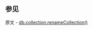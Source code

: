 ## 参见

原文 - [db.collection.renameCollection()]( https://docs.mongodb.com/manual/reference/method/db.collection.renameCollection/ )

